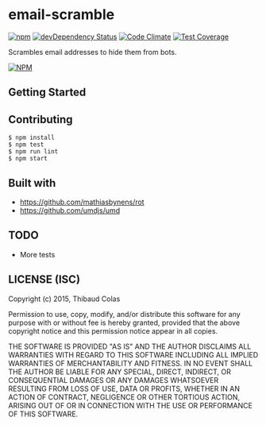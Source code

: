 email-scramble
==============

[![npm](https://img.shields.io/npm/v/email-scramble.svg?style=flat-square)](https://www.npmjs.com/package/email-scramble) [![devDependency Status](https://img.shields.io/david/dev/ThibWeb/email-scramble.svg?style=flat-square)](https://david-dm.org/ThibWeb/email-scramble#info=devDependencies) [![Code Climate](https://img.shields.io/codeclimate/github/ThibWeb/email-scramble.svg?style=flat-square)](https://codeclimate.com/github/ThibWeb/email-scramble) [![Test Coverage](https://codeclimate.com/github/ThibWeb/email-scramble/badges/coverage.svg)](https://codeclimate.com/github/ThibWeb/email-scramble)

Scrambles email addresses to hide them from bots.

[![NPM](https://nodei.co/npm/email-scramble.png?downloads=true&stars=true)](https://www.npmjs.com/package/email-scramble)

## Getting Started

## Contributing

~~~
$ npm install
$ npm test
$ npm run lint
$ npm start
~~~

## Built with

- https://github.com/mathiasbynens/rot
- https://github.com/umdjs/umd

## TODO

- More tests

## LICENSE (ISC)

Copyright (c) 2015, Thibaud Colas

Permission to use, copy, modify, and/or distribute this software for any
purpose with or without fee is hereby granted, provided that the above
copyright notice and this permission notice appear in all copies.

THE SOFTWARE IS PROVIDED "AS IS" AND THE AUTHOR DISCLAIMS ALL WARRANTIES
WITH REGARD TO THIS SOFTWARE INCLUDING ALL IMPLIED WARRANTIES OF
MERCHANTABILITY AND FITNESS. IN NO EVENT SHALL THE AUTHOR BE LIABLE FOR
ANY SPECIAL, DIRECT, INDIRECT, OR CONSEQUENTIAL DAMAGES OR ANY DAMAGES
WHATSOEVER RESULTING FROM LOSS OF USE, DATA OR PROFITS, WHETHER IN AN
ACTION OF CONTRACT, NEGLIGENCE OR OTHER TORTIOUS ACTION, ARISING OUT OF
OR IN CONNECTION WITH THE USE OR PERFORMANCE OF THIS SOFTWARE.
